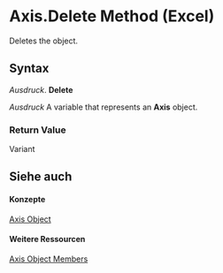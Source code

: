 
# Axis.Delete Method (Excel)

Deletes the object.


## Syntax

 _Ausdruck_. **Delete**

 _Ausdruck_ A variable that represents an **Axis** object.


### Return Value

Variant


## Siehe auch


#### Konzepte


[Axis Object](7e08c61b-90f4-8d91-0ee2-84283d10b324.md)
#### Weitere Ressourcen


[Axis Object Members](http://msdn.microsoft.com/library/2b60f79e-339d-a6cf-7ec6-a915b550c634%28Office.15%29.aspx)
